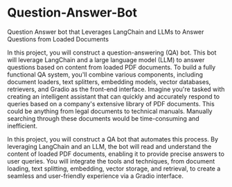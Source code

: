 # Question-Answer-Bot
Question Answer bot that Leverages LangChain and LLMs to Answer Questions from Loaded Documents

In this project, you will construct a question-answering (QA) bot. This bot will leverage LangChain and a large language model (LLM) to answer questions based on content from loaded PDF documents. To build a fully functional QA system, you'll combine various components, including document loaders, text splitters, embedding models, vector databases, retrievers, and Gradio as the front-end interface.
Imagine you're tasked with creating an intelligent assistant that can quickly and accurately respond to queries based on a company's extensive library of PDF documents. This could be anything from legal documents to technical manuals. Manually searching through these documents would be time-consuming and inefficient.
 
In this project, you will construct a QA bot that automates this process. By leveraging LangChain and an LLM, the bot will read and understand the content of loaded PDF documents, enabling it to provide precise answers to user queries. You will integrate the tools and techniques, from document loading, text splitting, embedding, vector storage, and retrieval, to create a seamless and user-friendly experience via a Gradio interface.

